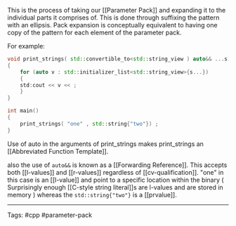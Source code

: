 This is the process of taking our [[Parameter Pack]] and expanding it to the individual parts it comprises of. This is done through suffixing the pattern with an ellipsis. Pack expansion is conceptually equivalent to having one copy of the pattern for each element of the parameter pack.

For example: 

```cpp
void print_strings( std::convertible_to<std::string_view ) auto&& ...s)
{
	for (auto v : std::initializer_list<std::string_view>{s...})
	{
	std:cout << v << ; 
	}
}

int main()
{
	print_strings( "one" , std::string{"two"}) ; 
}
```

Use of auto in the arguments of print_strings makes print_strings an [[Abbreviated Function Template]]. 

also the use of `auto&&` is known as a [[Forwarding Reference]]. This accepts both [[l-values]] and [[r-values]] regardless of [[cv-qualification]].  "one" in this case is an [[l-value]] and point to a specific location within the binary ( Surprisingly enough [[C-style string literal]]s are l-values and are stored in memory ) whereas the `std::string{"two"}` is a [[prvalue]]. 


---
Tags: #cpp #parameter-pack
